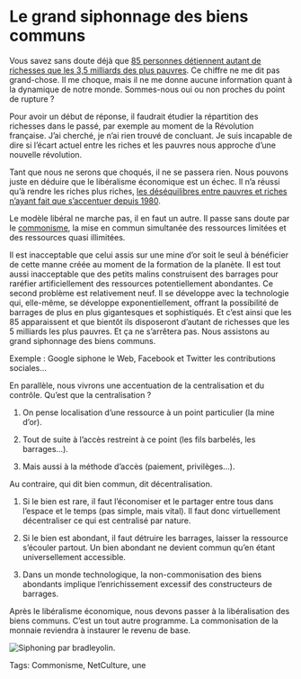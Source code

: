 # Le grand siphonnage des biens communs

Vous savez sans doute déjà que [85 personnes détiennent autant de richesses que les 3,5 milliards des plus pauvres](http://www.oxfam.org/fr/policy/finir-inegalites-extremes). Ce chiffre ne me dit pas grand-chose. Il me choque, mais il ne me donne aucune information quant à la dynamique de notre monde. Sommes-nous oui ou non proches du point de rupture ?

Pour avoir un début de réponse, il faudrait étudier la répartition des richesses dans le passé, par exemple au moment de la Révolution française. J’ai cherché, je n’ai rien trouvé de concluant. Je suis incapable de dire si l’écart actuel entre les riches et les pauvres nous approche d’une nouvelle révolution.

Tant que nous ne serons que choqués, il ne se passera rien. Nous pouvons juste en déduire que le libéralisme économique est un échec. ll n’a réussi qu’à rendre les riches plus riches, [les déséquilibres entre pauvres et riches n’ayant fait que s’accentuer depuis 1980](http://www.oxfam.org/fr/policy/finir-inegalites-extremes).

Le modèle libéral ne marche pas, il en faut un autre. Il passe sans doute par le [commonisme](/tag/commonisme/), la mise en commun simultanée des ressources limitées et des ressources quasi illimitées.

Il est inacceptable que celui assis sur une mine d’or soit le seul à bénéficier de cette manne créée au moment de la formation de la planète. Il est tout aussi inacceptable que des petits malins construisent des barrages pour raréfier artificiellement des ressources potentiellement abondantes. Ce second problème est relativement neuf. Il se développe avec la technologie qui, elle-même, se développe exponentiellement, offrant la possibilité de barrages de plus en plus gigantesques et sophistiqués. Et c’est ainsi que les 85 apparaissent et que bientôt ils disposeront d’autant de richesses que les 5 milliards les plus pauvres. Et ça ne s’arrêtera pas. Nous assistons au grand siphonnage des biens communs.

Exemple : Google siphone le Web, Facebook et Twitter les contributions sociales...

En parallèle, nous vivrons une accentuation de la centralisation et du contrôle. Qu’est que la centralisation ?

1. On pense localisation d’une ressource à un point particulier (la mine d’or).

2. Tout de suite à l’accès restreint à ce point (les fils barbelés, les barrages…).

3. Mais aussi à la méthode d’accès (paiement, privilèges…).

Au contraire, qui dit bien commun, dit décentralisation.

1. Si le bien est rare, il faut l’économiser et le partager entre tous dans l’espace et le temps (pas simple, mais vital). Il faut donc virtuellement décentraliser ce qui est centralisé par nature.

2. Si le bien est abondant, il faut détruire les barrages, laisser la ressource s’écouler partout. Un bien abondant ne devient commun qu’en étant universellement accessible.

3. Dans un monde technologique, la non-commonisation des biens abondants implique l’enrichissement excessif des constructeurs de barrages.

Après le libéralisme économique, nous devons passer à la libéralisation des biens communs. C’est un tout autre programme. La commonisation de la monnaie reviendra à instaurer le revenu de base.

![Siphoning par bradleyolin.](https://tcrouzet.com/images_tc/2014/01/siphoning-630x472.jpg)



Tags: Commonisme, NetCulture, une
